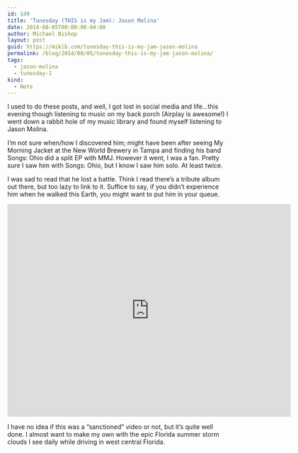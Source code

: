 ```yaml
---
id: 149
title: 'Tunesday (THIS is my Jam): Jason Molina'
date: 2014-08-05T00:00:00-04:00
author: Michael Bishop
layout: post
guid: https://miklb.com/tunesday-this-is-my-jam-jason-molina
permalink: /blog/2014/08/05/tunesday-this-is-my-jam-jason-molina/
tags:
  - jason-molina
  - tunesday-1
kind:
  - Note
---
```

<p>I used to do these posts, and well, I got lost in social media and life…this evening though listening to music on my back porch (Airplay is awesome!) I went down a rabbit hole of my music library and found myself listening to Jason Molina.</p>

<p>I’m not sure when/how I discovered him; might have been after seeing My Morning Jacket at the New World Brewery in Tampa and finding his band Songs: Ohio did a split EP with MMJ. However it went, I was a fan. Pretty sure I saw him with Songs: Ohio, but I know I saw him solo. At least twice.</p>

<p>I was sad to read that he lost a battle. Think I read there’s a tribute album out there, but too lazy to link to it. Suffice to say, if you didn’t experience him when he walked this Earth, you might want to put him in your queue.</p>

<iframe width="640" height="480" src="http://www.youtube.com/embed/LghRPODxqJQ" frameborder="0" allowfullscreen=""></iframe>

<p>I have no idea if this was a “sanctioned” video or not, but it’s quite well done. I almost want to make my own with the epic Florida summer storm clouds I see daily while driving in west central Florida.</p>